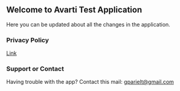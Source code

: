 ## Welcome to Avarti Test Application

Here you can be updated about all the changes in the application.

### Privacy Policy

[Link](url)

### Support or Contact

Having trouble with the app?
Contact this mail: gparielt@gmail.com
